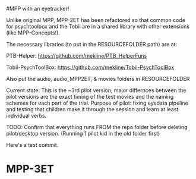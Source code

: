 #MPP with an eyetracker!

Unlike original MPP, MPP-2ET has been refactored so that common code for psychtoolbox and the Tobii are in a shared library with other extensions (like MPP-Concepts!). 

The necessary libraries (to put in the RESOURCEFOLDER path) are at:

PTB-Helper: https://github.com/mekline/PTB_HelperFuns

Tobii-PsychToolBox: https://github.com/mekline/Tobii-PsychToolBox

Also put the audio, audio_MPP2ET, & movies folders in RESOURCEFOLDER

Current state: This is the ~3rd pilot version; major differnces between the pilot versions are the exact timing of the test movies and the naming schemes for each part of the trial. Purpose of pilot: fixing eyedata pipeline and testing that children make it through the session and learn at least individual verbs.

TODO: Confirm that everything runs FROM the repo folder before deleting pilot/desktop version. (Running 1 pilot kid in the old folder first)


Here's a test commit. 

# MPP-3ET
